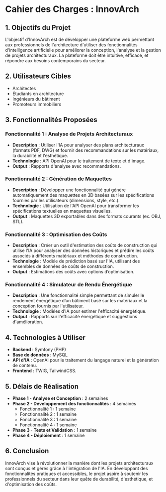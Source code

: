 # Cahier des Charges : InnovArch

## 1. Objectifs du Projet

L'objectif d'InnovArch est de développer une plateforme web permettant aux professionnels de l'architecture d'utiliser des fonctionnalités d'intelligence artificielle pour améliorer la conception, l'analyse et la gestion de projets architecturaux. La plateforme doit être intuitive, efficace, et répondre aux besoins contemporains du secteur.

## 2. Utilisateurs Cibles

- Architectes
- Étudiants en architecture
- Ingénieurs du bâtiment
- Promoteurs immobiliers

## 3. Fonctionnalités Proposées

### Fonctionnalité 1 : Analyse de Projets Architecturaux

- **Description** : Utiliser l'IA pour analyser des plans architecturaux (formats PDF, DWG) et fournir des recommandations sur les matériaux, la durabilité et l'esthétique.
- **Technologie** : API OpenAI pour le traitement de texte et d'image.
- **Output** : Rapports d'analyse avec recommandations.

### Fonctionnalité 2 : Génération de Maquettes

- **Description** : Développer une fonctionnalité qui génère automatiquement des maquettes en 3D basées sur les spécifications fournies par les utilisateurs (dimensions, style, etc.).
- **Technologie** : Utilisation de l'API OpenAI pour transformer les spécifications textuelles en maquettes visuelles.
- **Output** : Maquettes 3D exportables dans des formats courants (ex. OBJ, STL).

### Fonctionnalité 3 : Optimisation des Coûts

- **Description** : Créer un outil d'estimation des coûts de construction qui utilise l'IA pour analyser des données historiques et prédire les coûts associés à différents matériaux et méthodes de construction.
- **Technologie** : Modèle de prédiction basé sur l'IA, utilisant des ensembles de données de coûts de construction.
- **Output** : Estimations des coûts avec options d’optimisation.

### Fonctionnalité 4 : Simulateur de Rendu Énergétique

- **Description** : Une fonctionnalité simple permettant de simuler le rendement énergétique d’un bâtiment basé sur les matériaux et la conception fournis par l'utilisateur.
- **Technologie** : Modèles d'IA pour estimer l'efficacité énergétique.
- **Output** : Rapports sur l'efficacité énergétique et suggestions d'amélioration.

## 4. Technologies à Utiliser

- **Backend** : Symfony (PHP)
- **Base de données** : MySQL
- **API d'IA** : OpenAI pour le traitement du langage naturel et la génération de contenu.
- **Frontend** : TWIG, TailwindCSS.

## 5. Délais de Réalisation

- **Phase 1 - Analyse et Conception** : 2 semaines
- **Phase 2 - Développement des fonctionnalités** : 4 semaines
    - Fonctionnalité 1 : 1 semaine
    - Fonctionnalité 2 : 1 semaine
    - Fonctionnalité 3 : 1 semaine
    - Fonctionnalité 4 : 1 semaine
- **Phase 3 - Tests et Validation** : 1 semaine
- **Phase 4 - Déploiement** : 1 semaine

## 6. Conclusion

InnovArch vise à révolutionner la manière dont les projets architecturaux sont conçus et gérés grâce à l'intégration de l'IA. En développant des fonctionnalités pratiques et accessibles, le projet aspire à soutenir les professionnels du secteur dans leur quête de durabilité, d'esthétique, et d'optimisation des coûts.
